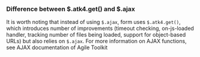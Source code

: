 ### Difference between $.atk4.get() and $.ajax

It is worth noting that instead of using `$.ajax`, form uses `$.atk4.get()`, which introduces number of improvements (timeout checking, on-js-loaded handler, tracking number of files being loaded, support for object-based URLs) but also relies on `$.ajax`. For more information on AJAX functions, see AJAX documentation of Agile Toolkit
